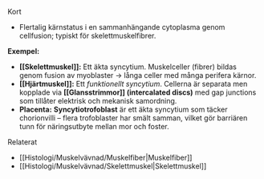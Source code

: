 Kort
- Flertalig kärnstatus i en sammanhängande cytoplasma genom cellfusion; typiskt för skelettmuskelfibrer.

**Exempel:**
- **[[Skelettmuskel]]:** Ett äkta syncytium. Muskelceller (fibrer) bildas genom fusion av myoblaster → långa celler med många perifera kärnor.
- **[[Hjärtmuskel]]:** Ett _funktionellt syncytium_. Cellerna är separata men kopplade via **[[Glansstrimmor]] (intercalated discs)** med gap junctions som tillåter elektrisk och mekanisk samordning.
- **Placenta:** **Syncytiotrofoblast** är ett äkta syncytium som täcker chorionvilli – flera trofoblaster har smält samman, vilket gör barriären tunn för näringsutbyte mellan mor och foster.

Relaterat
- [[Histologi/Muskelvävnad/Muskelfiber|Muskelfiber]]
- [[Histologi/Muskelvävnad/Skelettmuskel|Skelettmuskel]]

